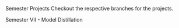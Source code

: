Semester Projects
Checkout the respective branches for the projects.

Semester VII - Model Distillation
